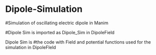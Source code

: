 # Dipole-Simulation
#Simulation of oscillating electric dipole in Manim

#Dipole Sim is imported as Dipole_Sim in DipoleField

Dipole Sim is #the code with Field and potential functions used for the simulation in DipoleFIeld
